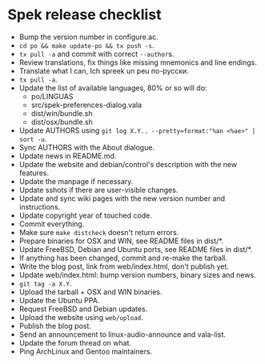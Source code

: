 # Spek release checklist

 * Bump the version number in configure.ac.
 * `cd po && make update-po && tx push -s`.
 * `tx pull -a` and commit with correct `--author`s.
 * Review translations, fix things like missing mnemonics and line endings.
 * Translate what I can, Ich spreek un peu по-русски.
 * `tx pull -a`.
 * Update the list of available languages, 80% or so will do:
   * po/LINGUAS
   * src/spek-preferences-dialog.vala
   * dist/win/bundle.sh
   * dist/osx/bundle.sh
 * Update AUTHORS using `git log X.Y.. --pretty=format:"%an <%ae>" | sort -u`.
 * Sync AUTHORS with the About dialogue.
 * Update news in README.md.
 * Update the website and debian/control's description with the new features.
 * Update the manpage if necessary.
 * Update sshots if there are user-visible changes.
 * Update and sync wiki pages with the new version number and instructions.
 * Update copyright year of touched code.
 * Commit everything.
 * Make sure `make distcheck` doesn't return errors.
 * Prepare binaries for OSX and WIN, see README files in dist/*.
 * Update FreeBSD, Debian and Ubuntu ports, see README files in dist/*.
 * If anything has been changed, commit and re-make the tarball.
 * Write the blog post, link from web/index.html, don't publish yet.
 * Update web/index.html: bump version numbers, binary sizes and news.
 * `git tag -a X.Y`.
 * Upload the tarball + OSX and WIN binaries.
 * Update the Ubuntu PPA.
 * Request FreeBSD and Debian updates.
 * Upload the website using `web/upload`.
 * Publish the blog post.
 * Send an announcement to linux-audio-announce and vala-list.
 * Update the forum thread on what.
 * Ping ArchLinux and Gentoo maintainers.
